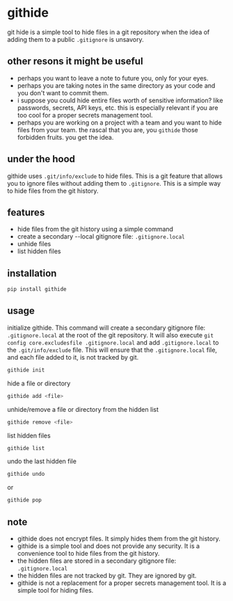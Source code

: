 # githide
git hide is a simple tool to hide files in a git repository when the idea of adding them to a public `.gitignore` is unsavory. 

## other resons it might be useful 
- perhaps you want to leave a note to future you, only for your eyes. 
- perhaps you are taking notes in the same directory as your code and you don't want to commit them.
- i suppose you could hide entire files worth of sensitive information? like passwords, secrets, API keys, etc. this is especially relevant if you are too cool for a proper secrets management tool.
- perhaps you are working on a project with a team and you want to hide files from your team. the rascal that you are, you `githide` those forbidden fruits. you get the idea.

## under the hood
githide uses `.git/info/exclude` to hide files. This is a git feature that allows you to ignore files without adding them to `.gitignore`. This is a simple way to hide files from the git history. 

## features
- hide files from the git history using a simple command
- create a secondary --local gitignore file: `.gitignore.local`
- unhide files
- list hidden files

## installation
```bash
pip install githide
```
## usage
initialize githide. This command will create a secondary gitignore file: `.gitignore.local` at the root of the git repository. It will also execute `git config core.excludesfile .gitignore.local` and add `.gitignore.local` to the `.git/info/exclude` file. This will ensure that the `.gitignore.local` file, and each file added to it, is not tracked by git.

```bash
githide init
```
hide a file or directory
```bash
githide add <file>
```
unhide/remove a file or directory from the hidden list
```bash
githide remove <file>
```
list hidden files
```bash
githide list
```
undo the last hidden file
```bash
githide undo
```
or
```bash
githide pop
```

## note
- githide does not encrypt files. It simply hides them from the git history. 
- githide is a simple tool and does not provide any security. It is a convenience tool to hide files from the git history. 
- the hidden files are stored in a secondary gitignore file: `.gitignore.local`
- the hidden files are not tracked by git. They are ignored by git. 
- githide is not a replacement for a proper secrets management tool. It is a simple tool for hiding files. 



